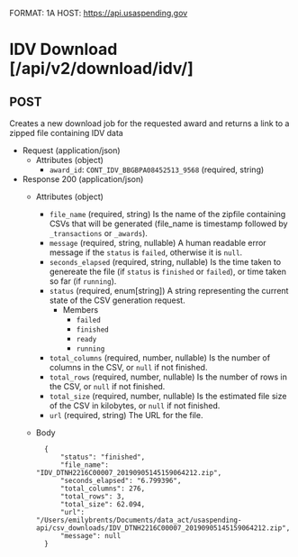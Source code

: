 FORMAT: 1A
HOST: https://api.usaspending.gov

# IDV Download [/api/v2/download/idv/]

## POST

Creates a new download job for the requested award and returns a link to a zipped file containing IDV data

+ Request (application/json)
    + Attributes (object)
        + `award_id`: `CONT_IDV_BBGBPA08452513_9568` (required, string)
+ Response 200 (application/json)
    + Attributes (object)
        + `file_name` (required, string) 
            Is the name of the zipfile containing CSVs that will be generated (file_name is timestamp followed by `_transactions` or `_awards`).
        + `message` (required, string, nullable) 
            A human readable error message if the `status` is `failed`, otherwise it is `null`.
        + `seconds_elapsed` (required, string, nullable) 
            Is the time taken to genereate the file (if `status` is `finished` or `failed`), or time taken so far (if `running`).
        + `status` (required, enum[string]) 
            A string representing the current state of the CSV generation request.
            + Members
                + `failed`
                + `finished`
                + `ready`
                + `running`
        + `total_columns` (required, number, nullable) 
            Is the number of columns in the CSV, or `null` if not finished.
        + `total_rows` (required, number, nullable) 
            Is the number of rows in the CSV, or `null` if not finished.
        + `total_size` (required, number, nullable) 
            Is the estimated file size of the CSV in kilobytes, or `null` if not finished.
        + `url` (required, string) 
            The URL for the file.
    + Body
    
            {
                "status": "finished",
                "file_name": "IDV_DTNH2216C00007_20190905145159064212.zip",
                "seconds_elapsed": "6.799396",
                "total_columns": 276,
                "total_rows": 3,
                "total_size": 62.094,
                "url": "/Users/emilybrents/Documents/data_act/usaspending-api/csv_downloads/IDV_DTNH2216C00007_20190905145159064212.zip",
                "message": null
            }


